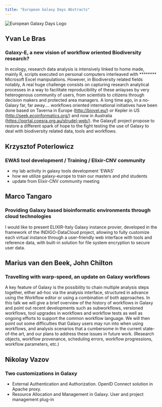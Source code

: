 ```yaml
---
title: "European Galaxy Days Abstracts"
---
```


<img class="float-right" src="/src/events/2018-europe-dev/2018-europe-logo.small.png" alt="European Galaxy Days Logo" />

## Yvan Le Bras

### Galaxy-E, a new vision of workflow oriented Biodiversity research?

In ecology, research data analysis is intensively linked to home made, mainly R, scripts executed on personal computers interleaved with ******** Microsoft Excel manipulations. However, in Biodiversity related fields notably, A real huge challenge consists on capturing research analytical processes in a way to facilitate reproducibility of these anlayses by very heterogenous community of users, from scientists to citizens through decision makers and protected area managers. A long time ago, in a no-Galaxy far, far away.... workflows oriented international initiatives have been done based on Taverna in Europe (http://biovel.eu/) or Kepler in US (http://seek.ecoinformatics.org/) and now in Australia (https://portal.coesra.org.au/strudel-web/). the GalaxyE project propose to restore a different spark of hope to the fight testing the use of Galaxy to deal with biodiversity related data, tools and workflows.


## Krzysztof Poterlowicz

### EWAS tool development / Training / Elixir-CNV community

 - my lab activity in galaxy tools development 'EWAS'
 - how we utilize galaxy-europe to train our masters and phd students
 - update from Elixir-CNV community meeting
 

## Marco Tangaro

### Providing Galaxy based bioinformatic environments through cloud technologies

 I would like to present ELIXIR-Italy Galaxy instance provier, developed in the framework of the INDIGO-DataCloud project, allowing to fully customize each virtual instance through a user-friendly web interface with tools and reference data, with built-in solution for file system encryption to secure user data.


## Marius van den Beek, John Chilton

### Travelling with warp-speed, an update on Galaxy workflows

A key feature of Galaxy is the possibility to chain multiple analysis steps together, either ad-hoc via the analysis interface, structured in advance using the Workflow editor or using a combination of both approaches.
In this talk we will give a brief overview of the history of workflows in Galaxy and point out recent developments such as subworkflows, versioned workflows, tool upgrades in workflows and workflow tests as well as ongoing efforts to support the common workflow language.
We will then point out some difficulties that Galaxy users may run into when using workflows, and analysis scenarios that a cumbersome in the current state-of-the art, and our plans to address these issues in future work. (Research objects, workflow provenance, scheduling errors, workflow progressions, workflow parameters, etc.)


## Nikolay Vazov

### Two customizations in Galaxy

 - External Authentication  and Authorization. OpenID Connect solution in Apache proxy.
 - Resource Allocation and Management in Galaxy. User and project management plug-in
 
 
